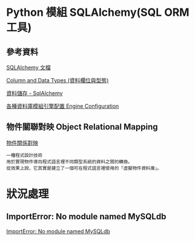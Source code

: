 # Python 模組 SQLAlchemy(SQL ORM工具)

## 參考資料

[SQLAlchemy 文檔](https://docs.sqlalchemy.org/en/14/contents.html)

[Column and Data Types (資料欄位與型態)](https://docs.sqlalchemy.org/en/14/core/type_basics.html#generic-types)

[資料儲存 - SqlAlchemy](https://ithelp.ithome.com.tw/articles/10280600)

[各種資料庫模組引擎配置 Engine Configuration](https://docs.sqlalchemy.org/en/14/core/engines.html)

## 物件關聯對映 Object Relational Mapping

[物件關係對映](https://zh.wikipedia.org/wiki/%E5%AF%B9%E8%B1%A1%E5%85%B3%E7%B3%BB%E6%98%A0%E5%B0%84)

```
一種程式設計技術
用於實現物件導向程式語言裡不同類型系統的資料之間的轉換。
從效果上說，它其實是建立了一個可在程式語言裡使用的「虛擬物件資料庫」。
```

# 狀況處理

## ImportError: No module named MySQLdb

[ImportError: No module named MySQLdb](https://stackoverflow.com/questions/22252397/importerror-no-module-named-mysqldb)
